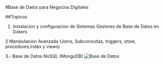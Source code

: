 #Base de Datos para Negocios Digitales

##Topicos 
1. Instalacion y configuracion de Sistemas Gestores de Base de Datos en Dokers

2 Manipulacion Avanzada (Joins, Subconsultas, triggers, store, procedures,index y views) 

3.- Base de Datos  NoSQL (MongoDB)
![Base de Datos](./img/img1.jpg)